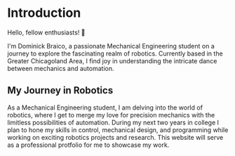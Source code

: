 # Introduction

Hello, fellow enthusiasts! 👋

I'm Dominick Braico, a passionate Mechanical Engineering student on a journey to explore the fascinating realm of robotics. Currently based in the Greater Chicagoland Area, I find joy in understanding the intricate dance between mechanics and automation.


## My Journey in Robotics

As a Mechanical Engineering student, I am delving into the world of robotics, where I get to merge my love for precision mechanics with the limitless possibilities of automation. During my next two years in college I plan to hone my skills in control, mechanical design, and programming while working on exciting robotics projects and research. This website will serve as a professional protfolio for me to showcase my work.
